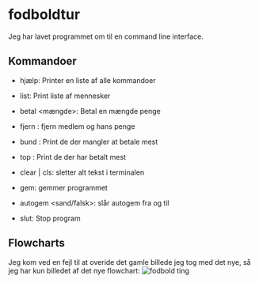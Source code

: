 # fodboldtur
Jeg har lavet programmet om til en command line interface.

## Kommandoer
- hjælp: Printer en liste af alle kommandoer

- list: Print liste af mennesker

- betal <fornavn> <efternavn> <mængde>: Betal en mængde penge

- fjern <fornavn> <efternavn>: fjern medlem og hans penge

- bund <nummer>: Print de <nummer> der mangler at betale mest

- top <nummer>: Print de <nummer> der har betalt mest

- clear | cls: sletter alt tekst i terminalen

- gem: gemmer programmet

- autogem <sand/falsk>: slår autogem fra og til

- slut: Stop program

## Flowcharts
Jeg kom ved en fejl til at overide det gamle billede jeg tog med det nye, så jeg har kun billedet af det nye flowchart:
![fodbold ting](https://github.com/KneeCapStealer/fodboldtur/assets/87864377/ee9bcfb5-da1e-4732-a636-1891bbe92de1)
